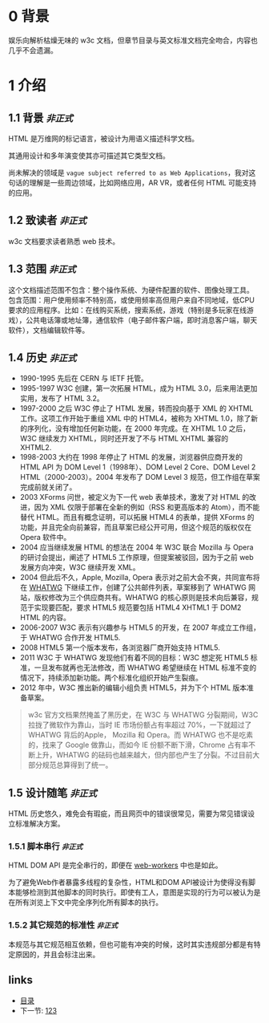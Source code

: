 # 0 背景

娱乐向解析枯燥无味的 w3c 文档，但章节目录与英文标准文档完全吻合，内容也几乎不会遗漏。

# 1 介绍

## 1.1 背景 *`非正式`*

HTML 是万维网的标记语言，被设计为用语义描述科学文档。

其通用设计和多年演变使其亦可描述其它类型文档。

尚未解决的领域是 `vague subject referred to as Web Applications`，我对这句话的理解是一些周边领域，比如网络应用，AR VR，或者任何 HTML 可能支持的应用。

## 1.2 致读者 *`非正式`*

w3c 文档要求读者熟悉 web 技术。

## 1.3 范围 *`非正式`*

这个文档描述范围不包含：整个操作系统、为硬件配置的软件、图像处理工具。
包含范围：用户使用频率不特别高，或使用频率高但用户来自不同地域，低CPU要求的应用程序。比如：在线购买系统，搜索系统，游戏（特别是多玩家在线游戏），公共电话簿或地址簿，通信软件（电子邮件客户端，即时消息客户端，聊天软件），文档编辑软件等。

## 1.4 历史 *`非正式`*

- 1990-1995 先后在 CERN 与 IETF 托管。 
- 1995-1997 W3C 创建，第一次拓展 HTML，成为 HTML 3.0，后来用法更加实用，发布了 HTML 3.2。
- 1997-2000 之后 W3C 停止了 HTML 发展，转而投向基于 XML 的 XHTML 工作。这项工作开始于重组 XML 中的 HTML4，被称为 XHTML 1.0，除了新的序列化，没有增加任何新功能，在 2000 年完成。在 XHTML 1.0 之后，W3C 继续发力 XHTML，同时还开发了不与 HTML XHTML 兼容的 XHTML2.
- 1998-2003 大约在 1998 年停止了 HTML 的发展，浏览器供应商开发的 HTML API 为 DOM Level 1（1998年）、DOM Level 2 Core、DOM Level 2 HTML（2000-2003）。2004 年发布了 DOM Level 3 规范，但工作组在草案完成前就关闭了。
- 2003 XForms 问世，被定义为下一代 web 表单技术，激发了对 HTML 的改进，因为 XML 仅限于部署在全新的例如（RSS 和更高版本的 Atom），而不能替代 HTML。而且有概念证明，可以拓展 HTML4 的表单，提供 XForms 的功能，并且完全向前兼容，而且草案已经公开可用，但这个规范的版权仅在 Opera 软件中。
- 2004 应当继续发展 HTML 的想法在 2004 年 W3C 联合 Mozilla 与 Opera 的研讨会提出，阐述了 HTML5 工作原理，但提案被驳回，因为于之前 web 发展方向冲突，W3C 继续开发 XML。
- 2004 但此后不久，Apple, Mozilla, Opera 表示对之前大会不爽，共同宣布将在 [WHATWG](https://html.spec.whatwg.org/) 下继续工作，创建了公共邮件列表，草案移到了 WHATWG 网站，版权修改为三个供应商共有。WHATWG 的核心原则是技术向后兼容，规范于实现要匹配，要求 HTML5 规范要包括 HTML4 XHTML1 于 DOM2 HTML 的内容。
- 2006-2007 W3C 表示有兴趣参与 HTML5 的开发，在 2007 年成立工作组，于 WHATWG 合作开发 HTML5.
- 2008 HTML5 第一个版本发布，各浏览器厂商开始支持 HTML5.
- 2011 W3C 于 WHATWG 发现他们有着不同的目标：W3C 想定死 HTML5 标准，一旦发布就再也无法修改，而 WHATWG 希望继续在 HTML 标准不变的情况下，持续添加新功能。两个标准化组织开始产生裂痕。
- 2012 年中，W3C 推出新的编辑小组负责 HTML5，并为下个 HTML 版本准备草案。

> w3c 官方文档果然掩盖了黑历史，在 W3C 与 WHATWG 分裂期间，W3C 拉拢了微软作为靠山，当时 IE 市场份额占有率超过 70%，一下就超过了 WHATWG 背后的Apple， Mozilla 和 Opera。而 WHATWG 也不是吃素的，找来了 Google 做靠山，而如今 IE 份额不断下滑，Chrome 占有率不断上升，WHATWG 的砝码也越来越大，但内部也产生了分裂。不过目前大部分规范总算得到了统一。

## 1.5 设计随笔 *`非正式`*

HTML 历史悠久，难免会有瑕疵，而且网页中的错误很常见，需要为常见错误设立标准解决方案。

### 1.5.1 脚本串行 *`非正式`*

HTML DOM API 是完全串行的，即便在 [web-workers](https://www.w3.org/TR/html5/infrastructure.html#worker) 中也是如此。

为了避免Web作者暴露多线程的复杂性，HTML和DOM API被设计为使得没有脚本能够检测到其他脚本的同时执行。即使有工人，意图是实现的行为可以被认为是在所有浏览上下文中完全序列化所有脚本的执行。

### 1.5.2 其它规范的标准性 *`非正式`*

本规范与其它规范相互依赖，但也可能有冲突的时候，这时其实违规部分都是有特定原因的，并且会标注出来。

## links
  * [目录](<preface.md>)
  * 下一节: [123](<01.1.md>)